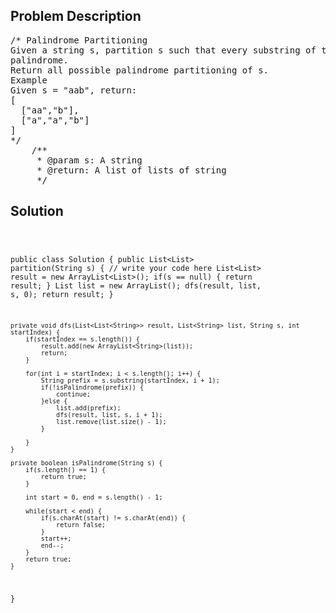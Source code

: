<!--
<style>
  body { font-family: Arial, sans-serif; }
  .container { max-width: 100%; margin: 0 auto; padding: 10px; }
  .comment-block { max-width: 30%; background-color: #f9f9f9; padding: 10px; border-left: 5px solid #ccc; overflow-wrap: break-word; white-space: pre-wrap; }
  .code-block { background-color: #f4f4f4; padding: 10px; border: 1px solid #ddd; overflow-wrap: break-word; white-space: pre-wrap; }
</style>
-->

<div class='container'>
<h2>Problem Description</h2>
<div class='comment-block'>
<pre>
/* Palindrome Partitioning
Given a string s, partition s such that every substring of the partition is a
palindrome.
Return all possible palindrome partitioning of s.
Example
Given s = "aab", return:
[
  ["aa","b"],
  ["a","a","b"]
]
*/
    /**
     * @param s: A string
     * @return: A list of lists of string
     */
</pre>
</div>

<h2>Solution</h2>
<div class='code-block'>
<pre><code class='language-java'>

public class Solution {
    public List<List<String>> partition(String s) {
        // write your code here
        List<List<String>> result = new ArrayList<List<String>>();
        if(s == null) {
            return result;
        }
        List<String> list = new ArrayList<String>();
        dfs(result, list, s, 0);
        return result;
    }
    
    private void dfs(List<List<String>> result, List<String> list, String s, int startIndex) {
        if(startIndex == s.length()) {
            result.add(new ArrayList<String>(list));
            return;
        }
        
        for(int i = startIndex; i < s.length(); i++) {
            String prefix = s.substring(startIndex, i + 1);
            if(!isPalindrome(prefix)) {
                continue;
            }else {
                list.add(prefix);
                dfs(result, list, s, i + 1);
                list.remove(list.size() - 1);
            }
            
        }
    }
    
    private boolean isPalindrome(String s) {
        if(s.length() == 1) {
            return true;
        }
        
        int start = 0, end = s.length() - 1;
        
        while(start < end) {
            if(s.charAt(start) != s.charAt(end)) {
                return false;
            }
            start++;
            end--;
        }
        return true;
    }
}</code></pre>
</div>
</div>
